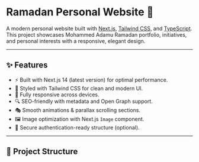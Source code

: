 # Ramadan Personal Website 🌙

A modern personal website built with [Next.js](https://nextjs.org/), [Tailwind CSS](https://tailwindcss.com/), and [TypeScript](https://www.typescriptlang.org/).  
This project showcases Mohammed Adamu Ramadan portfolio, initiatives, and personal interests with a responsive, elegant design.

---

## ✨ Features
- ⚡️ Built with Next.js 14 (latest version) for optimal performance.
- 🎨 Styled with Tailwind CSS for clean and modern UI.
- 📱 Fully responsive across devices.
- 🔍 SEO-friendly with metadata and Open Graph support.
- 🎭 Smooth animations & parallax scrolling sections.
- 🖼️ Image optimization with Next.js `Image` component.
- 🔑 Secure authentication-ready structure (optional).

---

## 📂 Project Structure


